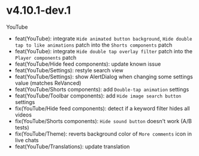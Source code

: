 # v4.10.1-dev.1
YouTube
- feat(YouTube): integrate `Hide animated button background`, `Hide double tap to like animations` patch into the `Shorts components` patch
- feat(YouTube): integrate `Hide double tap overlay filter` patch into the `Player components` patch
- feat(YouTube/Hide feed components): update known issue
- feat(YouTube/Settings): restyle search view
- feat(YouTube/Settings): show AlertDialog when changing some settings value (matches ReVanced)
- feat(YouTube/Shorts components): add `Double-tap animation` settings
- feat(YouTube/Toolbar components): add `Hide image search button` settings
- fix(YouTube/Hide feed components): detect if a keyword filter hides all videos
- fix(YouTube/Shorts components): `Hide sound button` doesn't work (A/B tests)
- fix(YouTube/Theme): reverts background color of `More comments` icon in live chats
- feat(YouTube/Translations): update translation

